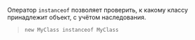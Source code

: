 Оператор ``instanceof`` позволяет проверить, к какому классу принадлежит объект, с учётом наследования.

> ``new MyClass instanceof MyClass``